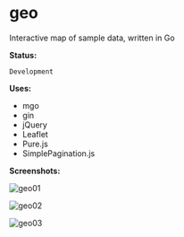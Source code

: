 # geo

Interactive map of sample data, written in Go


__Status:__

    Development

__Uses:__

* mgo
* gin
* jQuery
* Leaflet
* Pure.js
* SimplePagination.js

__Screenshots:__


![geo01](https://cloud.githubusercontent.com/assets/1276717/16132338/fc678736-3412-11e6-86e3-d3ec3c5ec91c.png)



![geo02](https://cloud.githubusercontent.com/assets/1276717/16132344/05e5f112-3413-11e6-8890-406fc3fa6e78.png)



![geo03](https://cloud.githubusercontent.com/assets/1276717/16132349/0ca8d730-3413-11e6-96e5-5243b9004d3d.png)
